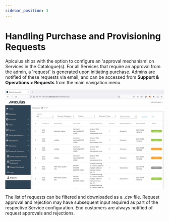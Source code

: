 ```yaml
---
sidebar_position: 3
---
```

# Handling Purchase and Provisioning Requests

Apiculus ships with the option to configure an 'approval mechanism' on Services in the Catalogue(s). For all Services that require an approval from the admin, a 'request' is generated upon initiating purchase. Admins are notified of these requests via email, and can be accessed from **Support & Operations > Requests** from the main navigation menu.

![Handling Purchase and Provisioning Requests](img/PurchaseRequests.png)

The list of requests can be filtered and downloaded as a _.csv_ file. Request approval and rejection may have subsequent input required as part of the respective Service configuration. End customers are always notified of request approvals and rejections.